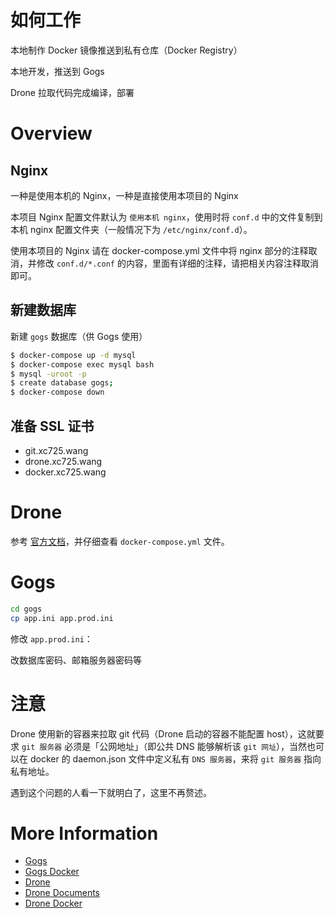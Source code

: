 # 如何工作

本地制作 Docker 镜像推送到私有仓库（Docker Registry）

本地开发，推送到 Gogs

Drone 拉取代码完成编译，部署

# Overview

## Nginx

一种是使用本机的 Nginx，一种是直接使用本项目的 Nginx

本项目 Nginx 配置文件默认为 `使用本机 nginx`，使用时将 `conf.d` 中的文件复制到本机 nginx 配置文件夹（一般情况下为 `/etc/nginx/conf.d`）。

使用本项目的 Nginx 请在 docker-compose.yml 文件中将 nginx 部分的注释取消，并修改 `conf.d/*.conf` 的内容，里面有详细的注释，请把相关内容注释取消即可。

## 新建数据库

新建 `gogs` 数据库（供 Gogs 使用）

```bash
$ docker-compose up -d mysql
$ docker-compose exec mysql bash
$ mysql -uroot -p
$ create database gogs;
$ docker-compose down
```

## 准备 SSL 证书

* git.xc725.wang
* drone.xc725.wang
* docker.xc725.wang

# Drone

参考 [官方文档](http://docs.drone.io/)，并仔细查看 `docker-compose.yml` 文件。

# Gogs

```bash
cd gogs
cp app.ini app.prod.ini
```

修改 `app.prod.ini`：

改数据库密码、邮箱服务器密码等

# 注意

Drone 使用新的容器来拉取 git 代码（Drone 启动的容器不能配置 host），这就要求 `git 服务器` 必须是「公网地址」（即公共 DNS 能够解析该 `git 网址`），当然也可以在 docker 的 daemon.json 文件中定义私有 `DNS 服务器`，来将 `git 服务器` 指向私有地址。

遇到这个问题的人看一下就明白了，这里不再赘述。

# More Information

* [Gogs](https://github.com/gogits/gogs)
* [Gogs Docker](https://github.com/gogits/gogs/tree/master/docker)
* [Drone](https://github.com/drone)
* [Drone Documents](http://docs.drone.io/)
* [Drone Docker](https://store.docker.com/profiles/drone)
